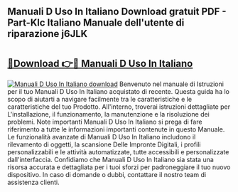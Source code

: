 ## Manuali D Uso In Italiano Download gratuit PDF - Part-Klc Italiano Manuale dell'utente di riparazione j6JLK

# <h2><a href="http://dffcl9.blite.top/?on=Manuali+D+Uso+In+Italiano">🔗Download 👉🔴 Manuali D Uso In Italiano</a></h2>

[![Manuali D Uso In Italiano download](https://i.imgur.com/lujVjoI.png)](http://dffcl9.blite.top/?on=Manuali+D+Uso+In+Italiano)
Benvenuto nel manuale di Istruzioni per il tuo Manuali D Uso In Italiano acquistato di recente. Questa guida ha lo scopo di aiutarti a navigare facilmente tra le caratteristiche e le caratteristiche del tuo Prodotto. All'interno, troverai istruzioni dettagliate per L'installazione, il funzionamento, la manutenzione e la risoluzione dei problemi. Note importanti Manuali D Uso In Italiano si prega di fare riferimento a tutte le informazioni importanti contenute in questo Manuale. Le funzionalità avanzate di Manuali D Uso In Italiano includono il rilevamento di oggetti, la scansione Delle Impronte Digitali, i profili personalizzabili e le attività automatizzate, tutte accessibili e personalizzate dall'interfaccia. Confidiamo che Manuali D Uso In Italiano sia stata una risorsa accurata e dettagliata per i tuoi sforzi per padroneggiare il tuo nuovo dispositivo. In caso di domande o dubbi, contattare il nostro team di assistenza clienti.

